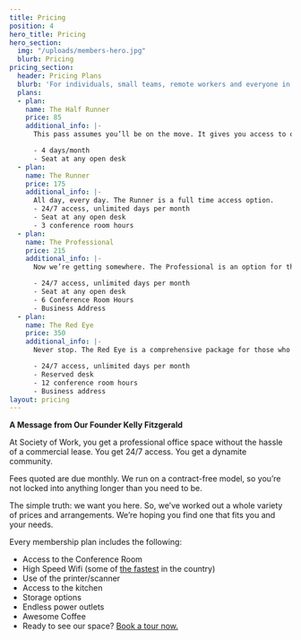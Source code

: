 ```yaml
---
title: Pricing
position: 4
hero_title: Pricing
hero_section:
  img: "/uploads/members-hero.jpg"
  blurb: Pricing
pricing_section:
  header: Pricing Plans
  blurb: 'For individuals, small teams, remote workers and everyone in between!  '
  plans:
  - plan: 
    name: The Half Runner
    price: 85
    additional_info: |-
      This pass assumes you’ll be on the move. It gives you access to our open office 4 days a month.

      - 4 days/month
      - Seat at any open desk
  - plan: 
    name: The Runner
    price: 175
    additional_info: |-
      All day, every day. The Runner is a full time access option.
      - 24/7 access, unlimited days per month
      - Seat at any open desk
      - 3 conference room hours
  - plan: 
    name: The Professional
    price: 215
    additional_info: |-
      Now we’re getting somewhere. The Professional is an option for those who have business to handle and need a place to handle it.

      - 24/7 access, unlimited days per month
      - Seat at any open desk
      - 6 Conference Room Hours
      - ­Business Address
  - plan: 
    name: The Red Eye
    price: 350
    additional_info: |-
      Never stop. The Red Eye is a comprehensive package for those who eat, sleep and breathe their business.

      - 24/7 access, unlimited days per month
      - Reserved desk
      - 12 conference room hours
      - ­Business address
layout: pricing
---
```


<!-- Global site tag (gtag.js) - Google Analytics -->
<script async src="https://www.googletagmanager.com/gtag/js?id=UA-66844008-1"></script>
<script>
  window.dataLayer = window.dataLayer || [];
  function gtag(){dataLayer.push(arguments);}
  gtag('js', new Date());

  gtag('config', 'UA-66844008-1');
</script>

**A Message from Our Founder Kelly Fitzgerald**

At Society of Work, you get a professional office space without the hassle of a commercial lease. You get 24/7 access. You get a dynamite community.

Fees quoted are due monthly. We run on a contract­-free model, so you’re not locked into anything longer than you need to be.

The simple truth: we want you here. So, we’ve worked out a whole variety of prices and arrangements. We’re hoping you find one that fits you and your needs.

Every membership plan includes the following:

* Access to the Conference Room
* High Speed Wifi (some of [the fastest](http://chattanoogagig.com/) in the country)
* Use of the printer/scanner
* Access to the kitchen
* Storage options
* Endless power outlets
* Awesome Coffee
* Ready to see our space? [Book a tour now.](https://calendly.com/societyofwork)
